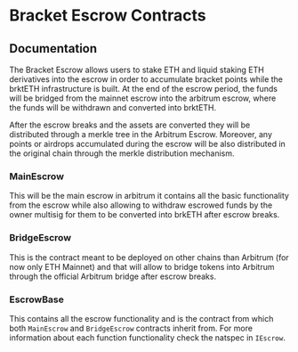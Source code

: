 # Bracket Escrow Contracts

## Documentation

The Bracket Escrow allows users to stake ETH and liquid staking ETH derivatives into the escrow in order to accumulate bracket points while the brktETH infrastructure is built. At the end of the escrow period, the funds will be bridged from the mainnet escrow into the arbitrum escrow, where the funds will be withdrawn and converted into brktETH.

After the escrow breaks and the assets are converted they will be distributed through a merkle tree in the Arbitrum Escrow. Moreover, any points or airdrops accumulated during the escrow will be also distributed in the original chain through the merkle distribution mechanism.

### MainEscrow
This will be the main escrow in arbitrum it contains all the basic functionality from the escrow while also allowing to withdraw escrowed funds by the owner multisig for them to be converted into brkETH after escrow breaks.

### BridgeEscrow
This is the contract meant to be deployed on other chains than Arbitrum (for now only ETH Mainnet) and that will allow to bridge tokens into Arbitrum through the official Arbitrum bridge after escrow breaks.

### EscrowBase
This contains all the escrow functionality and is the contract from which both `MainEscrow` and `BridgeEscrow` contracts inherit from. For more information about each function functionality check the natspec in `IEscrow`.
